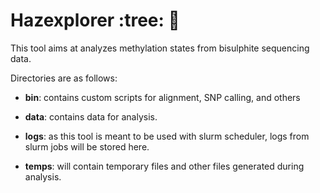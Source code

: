 # Hazexplorer :tree: :compass:

This tool aims at analyzes methylation states from bisulphite sequencing data. 

Directories are as follows:
- **bin**: contains custom scripts for alignment, SNP calling, and others 

- **data**: contains data for analysis. 

- **logs**: as this tool is meant to be used with slurm scheduler, logs from slurm jobs will be stored here.

- **temps**: will contain temporary files and other files generated during analysis. 

